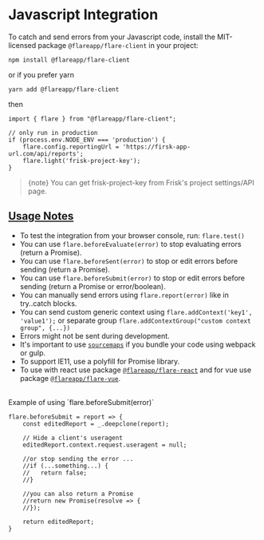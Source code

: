 # Javascript Integration

To catch and send errors from your Javascript code, install the MIT-licensed package `@flareapp/flare-client` in your project:

    npm install @flareapp/flare-client

or if you prefer yarn

    yarn add @flareapp/flare-client


then 

    import { flare } from "@flareapp/flare-client";

    // only run in production
    if (process.env.NODE_ENV === 'production') {
        flare.config.reportingUrl = 'https://firsk-app-url.com/api/reports';
        flare.light('frisk-project-key');
    }

> {note} You can get frisk-project-key from Frisk's project settings/API page.


## [Usage Notes](#usage-notes)
- To test the integration from your browser console, run: `flare.test()`
- You can use `flare.beforeEvaluate(error)` to stop evaluating errors (return a Promise). 
- You can use `flare.beforeSent(error)` to stop or edit errors before sending (return a Promise). 
- You can use `flare.beforeSubmit(error)` to stop or edit errors before sending (return a Promise or error/boolean). 
- You can manually send errors using `flare.report(error)` like in try..catch blocks.
- You can send custom generic context using `flare.addContext('key1', 'value1');` or separate group `flare.addContextGroup("custom context group", {...})`
- Errors might not be sent during development.
- It's important to use [`sourcemaps`](https://www.npmjs.com/package/@flareapp/flare-webpack-plugin-sourcemap) if you bundle your code using webpack or gulp.
- To support IE11, use a polyfill for Promise library.
- To use with react use package [`@flareapp/flare-react`](https://www.npmjs.com/package/@flareapp/flare-react) and for vue use package [`@flareapp/flare-vue`](https://www.npmjs.com/package/@flareapp/flare-vue).

<br>
Example of using `flare.beforeSubmit(error)`

    flare.beforeSubmit = report => {
        const editedReport = _.deepclone(report);

        // Hide a client's useragent
        editedReport.context.request.useragent = null;

        //or stop sending the error ...
        //if (...something...) {
        //   return false;
        //}

        //you can also return a Promise
        //return new Promise(resolve => {
        //});

        return editedReport;
    }